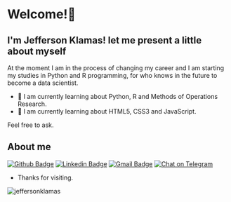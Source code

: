 
<!--
**jeffersonklamas/jeffersonklamas** is a ✨ _special_ ✨ repository because its `README.md` (this file) appears on your GitHub profile.

Here are some ideas to get you started:

- 🔭 I’m currently working on ...
- 🌱 I’m currently learning ...
- 👯 I’m looking to collaborate on ...
- 🤔 I’m looking for help with ...
- 💬 Ask me about ...
- 📫 How to reach me: ...
- 😄 Pronouns: ...
- ⚡ Fun fact: ...
-->

# Welcome!👋

## I'm Jefferson Klamas! let me present a little about myself

At the moment I am in the process of changing my career and I am starting my studies in Python and R programming, for who knows in the future to become a data scientist.

- 🌱 I am currently learning about Python, R and Methods of Operations Research.
- 🌱 I am currently learning about HTML5, CSS3 and JavaScript.

Feel free to ask.


## About me 
[![Github Badge](https://img.shields.io/badge/-Github-000?style=flat-square&logo=Github&logoColor=white&link=https://github.com/jeffersonklamas)](https://github.com/jeffersonklamas)
[![Linkedin Badge](https://img.shields.io/badge/-LinkedIn-blue?style=flat-square&logo=Linkedin&logoColor=white&link=https://www.linkedin.com/in/jeffersonklamasmarzani/)](https://www.linkedin.com/in/jeffersonklamasmarzani/)
[![Gmail Badge](https://img.shields.io/badge/-Gmail-c14438?style=flat-square&logo=Gmail&logoColor=white&link=mailto:jeffersonklamas@gmail.com)](mailto:jeffersonklamas@gmail.com)
[![Chat on Telegram](https://img.shields.io/badge/Chat%20on-Telegram-brightgreen.svg)](https://t.me/joinchat/jeffersonklamas)
 
- Thanks for visiting. 


<p> <img align = "left" src = "https://github-readme-stats.vercel.app/api/top-langs?username=jeffersonklamas&show_icons=true&locale=en&layout=compact" alt = "jeffersonklamas" /> </p>

<!--
<p> & nbsp; <img align = "center" src = "https://github-readme-stats.vercel.app/api?username=jeffersonklamas&show_icons=true&locale=en" alt = "jeffersonklamas" /> </p>
<!--
<p> <img align = "center" src = "https://github-readme-streak-stats.herokuapp.com/?user=jeffersonklamas&" alt = "jeffersonklamas" /> </p>
-->
